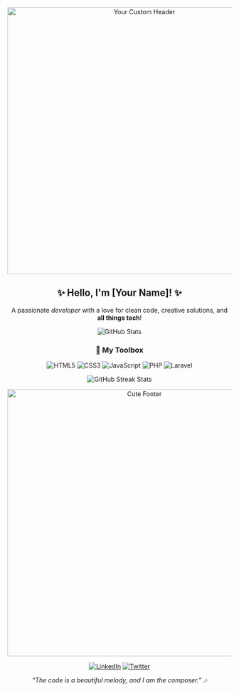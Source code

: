 <!-- Header Image (you can replace with a cute or minimalist design) -->
<p align="center">
  <img src="https://your-image-url.com/header-image.png" alt="Your Custom Header" width="600" />
</p>

<h2 align="center">✨ Hello, I'm [Your Name]! ✨</h2>

<!-- Add a short, welcoming message -->
<p align="center">
  A passionate <em>developer</em> with a love for clean code, creative solutions, and <strong>all things tech</strong>!
</p>

<!-- GitHub Stats (optional, to display contributions) -->
<p align="center">
  <img src="https://github-readme-stats.vercel.app/api?username=yourusername&show_icons=true&theme=rose_pine" alt="GitHub Stats" />
</p>

<!-- Skills Section -->
<h3 align="center">🔧 My Toolbox</h3>

<!-- Use icons for programming languages and tools -->
<p align="center">
  <!-- Replace with your own skills and icons -->
  <img src="https://img.shields.io/badge/HTML5-E34F26?style=for-the-badge&logo=html5&logoColor=white" alt="HTML5" />
  <img src="https://img.shields.io/badge/CSS3-1572B6?style=for-the-badge&logo=css3&logoColor=white" alt="CSS3" />
  <img src="https://img.shields.io/badge/JavaScript-F7DF1E?style=for-the-badge&logo=javascript&logoColor=black" alt="JavaScript" />
  <img src="https://img.shields.io/badge/PHP-777BB4?style=for-the-badge&logo=php&logoColor=white" alt="PHP" />
  <img src="https://img.shields.io/badge/Laravel-FF2D20?style=for-the-badge&logo=laravel&logoColor=white" alt="Laravel" />
</p>

<!-- Additional GitHub Contributions -->
<p align="center">
  <img src="https://github-readme-streak-stats.herokuapp.com/?user=yourusername&theme=rose_pine" alt="GitHub Streak Stats" />
</p>

<!-- Custom Footer Image -->
<p align="center">
  <img src="https://your-image-url.com/footer-image.png" alt="Cute Footer" width="600" />
</p>

<!-- Add Social Media Links -->
<p align="center">
  <a href="https://www.linkedin.com/in/yourusername/"><img src="https://img.shields.io/badge/LinkedIn-0077B5?style=for-the-badge&logo=linkedin&logoColor=white" alt="LinkedIn" /></a>
  <a href="https://twitter.com/yourusername"><img src="https://img.shields.io/badge/Twitter-1DA1F2?style=for-the-badge&logo=twitter&logoColor=white" alt="Twitter" /></a>
</p>

<!-- Cute Quote -->
<p align="center">
  <em>“The code is a beautiful melody, and I am the composer.” 🎶</em>
</p>
